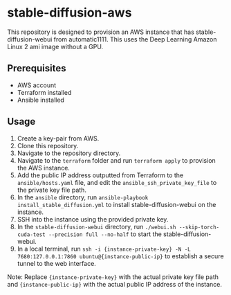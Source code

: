 # stable-diffusion-aws

This repository is designed to provision an AWS instance that has stable-diffusion-webui from automatic1111. This uses the Deep Learning Amazon Linux 2 ami image without a GPU.

## Prerequisites
- AWS account
- Terraform installed
- Ansible installed

## Usage
1. Create a key-pair from AWS.
2. Clone this repository.
3. Navigate to the repository directory.
4. Navigate to the `terraform` folder and run `terraform apply` to provision the AWS instance.
5. Add the public IP address outputted from Terraform to the `ansible/hosts.yaml` file, and edit the `ansible_ssh_private_key_file` to the private key file path.
6. In the `ansible` directory, run `ansible-playbook install_stable_diffusion.yml` to install stable-diffusion-webui on the instance.
7. SSH into the instance using the provided private key.
8. In the `stable-diffusion-webui` directory, run `./webui.sh --skip-torch-cuda-test --precision full --no-half` to start the stable-diffusion-webui.
9. In a local terminal, run `ssh -i {instance-private-key} -N -L 7680:127.0.0.1:7860 ubuntu@{instance-public-ip}` to establish a secure tunnel to the web interface.

Note: Replace `{instance-private-key}` with the actual private key file path and `{instance-public-ip}` with the actual public IP address of the instance.

